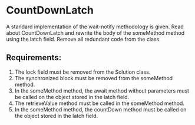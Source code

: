 # CountDownLatch

A standard implementation of the wait-notify methodology is given.
Read about CountDownLatch and rewrite the body of the someMethod method using the latch field.
Remove all redundant code from the class.


## Requirements:
1. The lock field must be removed from the Solution class.
2. The synchronized block must be removed from the someMethod method.
3. In the someMethod method, the await method without parameters must be called on the object stored in the latch field.
4. The retrieveValue method must be called in the someMethod method.
5. In the someMethod method, the countDown method must be called on the object stored in the latch field.